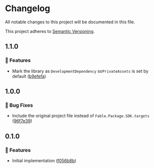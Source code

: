 # Changelog

All notable changes to this project will be documented in this file.

This project adheres to [Semantic Versioning](https://semver.org/spec/v2.0.0.html).

<!-- EasyBuild: START -->
<!-- last_commit_released: b9efefa005eeb12a5354fe393d7d1748ca749e03 -->
<!-- EasyBuild: END -->

## 1.1.0

### 🚀 Features

- Mark the library as `DevelopmentDependency` so`PrivateAssets` is set by default ([b9efefa](https://github.com/easybuild-org/EasyBuild.FileSystemProvider/commit/b9efefa005eeb12a5354fe393d7d1748ca749e03))

## 1.0.0

### 🐞 Bug Fixes

- Include the original project file instead of `Fable.Package.SDK.targets` ([96f7e39](https://github.com/easybuild-org/EasyBuild.FileSystemProvider/commit/96f7e39fdf55be3b37ec48e1f32be0202677381c))

## 0.1.0

### 🚀 Features

- Initial implementation ([f056b8b](https://github.com/easybuild-org/EasyBuild.FileSystemProvider/commit/f056b8b9400ee4e26defc56bc17ba3d35656a418))
